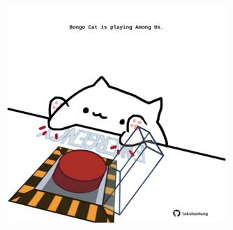 <!-- built at 11/10/2021, 02:22:45 UTC -->
<p align="center">
  <img width="500" height="500" src="./ReadmeImage.svg">
</p>

